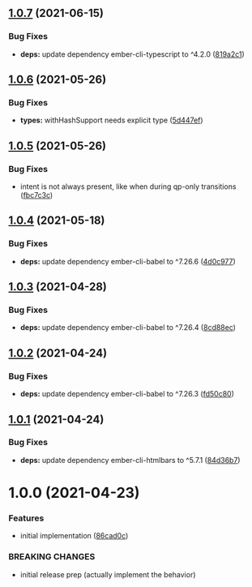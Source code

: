## [1.0.7](https://github.com/CrowdStrike/ember-url-hash-polyfill/compare/v1.0.6...v1.0.7) (2021-06-15)


### Bug Fixes

* **deps:** update dependency ember-cli-typescript to ^4.2.0 ([819a2c1](https://github.com/CrowdStrike/ember-url-hash-polyfill/commit/819a2c15cbd759f7835d46f90a1b7a97d35a0171))

## [1.0.6](https://github.com/CrowdStrike/ember-url-hash-polyfill/compare/v1.0.5...v1.0.6) (2021-05-26)


### Bug Fixes

* **types:** withHashSupport needs explicit type ([5d447ef](https://github.com/CrowdStrike/ember-url-hash-polyfill/commit/5d447ef927cad29d97940355c2afd160d359a02a))

## [1.0.5](https://github.com/CrowdStrike/ember-url-hash-polyfill/compare/v1.0.4...v1.0.5) (2021-05-26)


### Bug Fixes

* intent is not always present, like when during qp-only transitions ([fbc7c3c](https://github.com/CrowdStrike/ember-url-hash-polyfill/commit/fbc7c3c66e9bcbc6eed382e7514bbe943af2ed7c))

## [1.0.4](https://github.com/CrowdStrike/ember-url-hash-polyfill/compare/v1.0.3...v1.0.4) (2021-05-18)


### Bug Fixes

* **deps:** update dependency ember-cli-babel to ^7.26.6 ([4d0c977](https://github.com/CrowdStrike/ember-url-hash-polyfill/commit/4d0c9771733307726c7be7ae5c59967c2a085b92))

## [1.0.3](https://github.com/CrowdStrike/ember-url-hash-polyfill/compare/v1.0.2...v1.0.3) (2021-04-28)


### Bug Fixes

* **deps:** update dependency ember-cli-babel to ^7.26.4 ([8cd88ec](https://github.com/CrowdStrike/ember-url-hash-polyfill/commit/8cd88ecfdcb59261fb476e3bece9aa4f34e8d741))

## [1.0.2](https://github.com/CrowdStrike/ember-url-hash-polyfill/compare/v1.0.1...v1.0.2) (2021-04-24)


### Bug Fixes

* **deps:** update dependency ember-cli-babel to ^7.26.3 ([fd50c80](https://github.com/CrowdStrike/ember-url-hash-polyfill/commit/fd50c80eeb7ddcbf5eeefbf344355be8724e5f02))

## [1.0.1](https://github.com/CrowdStrike/ember-url-hash-polyfill/compare/v1.0.0...v1.0.1) (2021-04-24)


### Bug Fixes

* **deps:** update dependency ember-cli-htmlbars to ^5.7.1 ([84d36b7](https://github.com/CrowdStrike/ember-url-hash-polyfill/commit/84d36b7e23d9ae76ef803bfe0a737351f26cc064))

# 1.0.0 (2021-04-23)


### Features

* initial implementation ([86cad0c](https://github.com/CrowdStrike/ember-url-hash-polyfill/commit/86cad0cbcb0d6833fdb4016ef89a75bc488792d0))


### BREAKING CHANGES

* initial release prep
(actually implement the behavior)
